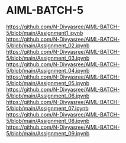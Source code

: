 # AIML-BATCH-5
https://github.com/N-Divyasree/AIML-BATCH-5/blob/main/Assignment1.ipynb <br/>
https://github.com/N-Divyasree/AIML-BATCH-5/blob/main/Assignment_02.ipynb <br/>
https://github.com/N-Divyasree/AIML-BATCH-5/blob/main/Assignment_03.ipynb </br>
https://github.com/N-Divyasree/AIML-BATCH-5/blob/main/Assignment_04.ipynb <br/>
https://github.com/N-Divyasree/AIML-BATCH-5/blob/main/Assignment_05.ipynb </br>
https://github.com/N-Divyasree/AIML-BATCH-5/blob/main/Assignment_06.ipynb </br>
https://github.com/N-Divyasree/AIML-BATCH-5/blob/main/Assignment_07.ipynb </br>
https://github.com/N-Divyasree/AIML-BATCH-5/blob/main/Assignment_08.ipynb </br>
https://github.com/N-Divyasree/AIML-BATCH-5/blob/main/Assignment_09.ipynb </br>

